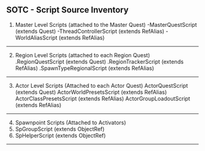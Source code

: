 ## SOTC - Script Source Inventory

1. Master Level Scripts (attached to the Master Quest)
 -MasterQuestScript (extends Quest)
 -ThreadControllerScript (extends RefAlias)
 -WorldAliasScript (extends RefAlias)
 -------------------------------------------------------
 
 
2. Region Level Scripts (attached to each Region Quest)
 .RegionQuestScript (extends Quest)
 .RegionTrackerScript (extends RefAlias)
 .SpawnTypeRegionalScript (extends RefAlias)
-------------------------------------------------------


3. Actor Level Scripts (Attached to each Actor Quest)
 ActorQuestScript (extends Quest)
 ActorWorldPresetsScript (extends RefAlias)
 ActorClassPresetsScript (extends RefAlias)
 ActorGroupLoadoutScript (extends RefAlias)
 -------------------------------------------------------
 
 
 4. Spawnpoint Scripts (Attached to Activators)
 1. SpGroupScript (extends ObjectRef)
 2. SpHelperScript (extends ObjectRef)
  -------------------------------------------------------
